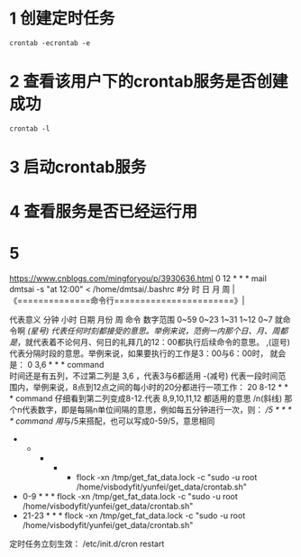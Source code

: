 # 1 创建定时任务
```
crontab -ecrontab -e
```
# 2 查看该用户下的crontab服务是否创建成功
```
crontab -l
```
# 3 启动crontab服务

# 4 查看服务是否已经运行用
# 5 
https://www.cnblogs.com/mingforyou/p/3930636.html
0    12   *   *   *   mail dmtsai -s "at 12:00" < /home/dmtsai/.bashrc
#分  时   日   月  周  |《==============命令行=======================》|

代表意义    分钟    小时    日期    月份    周    命令
数字范围    0~59    0~23    1~31    1~12    0~7    就命令啊
*(星号) 代表任何时刻都接受的意思。举例来说，范例一内那个日、月、周都是*，就代表着不论何月、何日的礼拜几的12：00都执行后续命令的意思。
,(逗号) 代表分隔时段的意思。举例来说，如果要执行的工作是3：00与6：00时， 就会是：
0 3,6 * * * command   
时间还是有五列，不过第二列是 3,6 ，代表3与6都适用
-(减号)  代表一段时间范围内，举例来说，8点到12点之间的每小时的20分都进行一项工作：
20 8-12 * * * command
仔细看到第二列变成8-12.代表 8,9,10,11,12 都适用的意思
/n(斜线) 那个n代表数字，即是每隔n单位间隔的意思，例如每五分钟进行一次，则：
*/5 * * * * command
用*与/5来搭配，也可以写成0-59/5，意思相同
* * * * * flock -xn /tmp/get_fat_data.lock -c "sudo -u root /home/visbodyfit/yunfei/get_data/crontab.sh"
* 0-9 * * * flock -xn /tmp/get_fat_data.lock -c "sudo -u root /home/visbodyfit/yunfei/get_data/crontab.sh"
* 21-23 * * * flock -xn /tmp/get_fat_data.lock -c "sudo -u root /home/visbodyfit/yunfei/get_data/crontab.sh"

定时任务立刻生效：
/etc/init.d/cron restart

<!--stackedit_data:
eyJoaXN0b3J5IjpbLTE2MTcxMzA5OTgsLTEyNDA4MjYyNDYsMT
EwNDc0NTQyMl19
-->